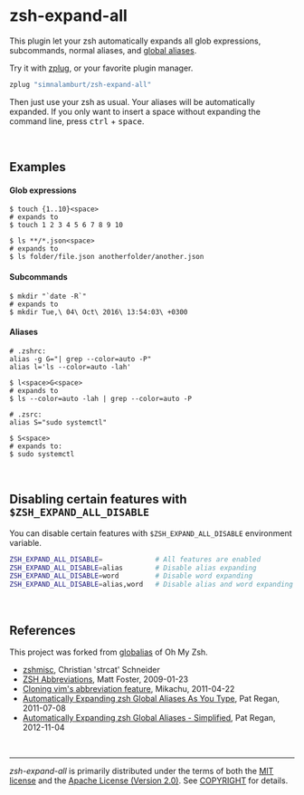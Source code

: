 zsh-expand-all
========
This plugin let your zsh automatically expands all glob expressions,
subcommands, normal aliases, and [global aliases].

Try it with [zplug], or your favorite plugin manager.

```zsh
zplug "simnalamburt/zsh-expand-all"
```

Then just use your zsh as usual. Your aliases will be automatically expanded.
If you only want to insert a space without expanding the command line, press
<kbd>ctrl</kbd> + <kbd>space</kbd>.

<br>

Examples
--------

#### Glob expressions

```console
$ touch {1..10}<space>
# expands to
$ touch 1 2 3 4 5 6 7 8 9 10

$ ls **/*.json<space>
# expands to
$ ls folder/file.json anotherfolder/another.json
```

#### Subcommands

```console
$ mkdir "`date -R`"
# expands to
$ mkdir Tue,\ 04\ Oct\ 2016\ 13:54:03\ +0300

```

#### Aliases

```console
# .zshrc:
alias -g G="| grep --color=auto -P"
alias l='ls --color=auto -lah'

$ l<space>G<space>
# expands to
$ ls --color=auto -lah | grep --color=auto -P
```

```console
# .zsrc:
alias S="sudo systemctl"

$ S<space>
# expands to:
$ sudo systemctl
```

<br>

Disabling certain features with `$ZSH_EXPAND_ALL_DISABLE`
--------
You can disable certain features with `$ZSH_EXPAND_ALL_DISABLE` environment
variable.

```zsh
ZSH_EXPAND_ALL_DISABLE=             # All features are enabled
ZSH_EXPAND_ALL_DISABLE=alias        # Disable alias expanding
ZSH_EXPAND_ALL_DISABLE=word         # Disable word expanding
ZSH_EXPAND_ALL_DISABLE=alias,word   # Disable alias and word expanding
```

<br>

References
--------
This project was forked from [globalias] of Oh My Zsh.

- [zshmisc](http://strcat.de/dotfiles/dot.zshmisc),
  Christian 'strcat' Schneider
- [ZSH Abbreviations](https://hackerific.net/2009/01/23/zsh-abbreviations/),
  Matt Foster, 2009-01-23
- [Cloning vim's abbreviation feature](http://zshwiki.org/home/examples/zleiab),
  Mikachu, 2011-04-22
- [Automatically Expanding zsh Global Aliases As You Type](https://blog.patshead.com/2011/07/automatically-expanding-zsh-global-aliases-as-you-type.html),
  Pat Regan, 2011-07-08
- [Automatically Expanding zsh Global Aliases - Simplified](https://blog.patshead.com/2012/11/automatically-expaning-zsh-global-aliases---simplified.html),
  Pat Regan, 2012-11-04

<br>

--------
*zsh-expand-all* is primarily distributed under the terms of both the [MIT
license] and the [Apache License (Version 2.0)]. See [COPYRIGHT] for details.

[global aliases]: http://www.zshwiki.org/home/examples/aliasglobal
[zplug]: https://github.com/zplug/zplug
[globalias]: https://github.com/robbyrussell/oh-my-zsh/tree/master/plugins/globalias
[MIT license]: LICENSE-MIT
[Apache License (Version 2.0)]: LICENSE-APACHE
[COPYRIGHT]: COPYRIGHT
